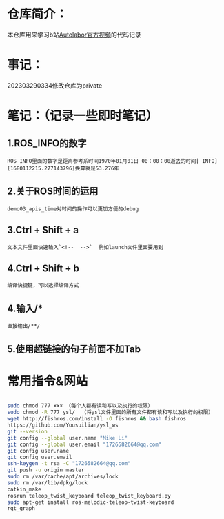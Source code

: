 # 仓库简介：

本仓库用来学习b站[Autolabor官方视频](https://space.bilibili.com/194110480)的代码记录

# 事记：

202303290334修改仓库为private

# 笔记：（记录一些即时笔记）

## 1.ROS_INFO的数字

    ROS_INFO里面的数字是距离参考系时间1970年01月01日 00：00：00逝去的时间[ INFO] [1680112215.277143796]换算就是53.276年

## 2.关于ROS时间的运用

    demo03_apis_time对时间的操作可以更加方便的debug

## 3.Ctrl + Shift + a

    文本文件里面快速输入`<!--  -->`  例如launch文件里面要用到

## 4.Ctrl + Shift + b

    编译快捷键，可以选择编译方式

## 4.输入/*

    直接输出/**/

## 5.使用超链接的句子前面不加Tab

# 常用指令&网站

```bash

sudo chmod 777 ××× （每个人都有读和写以及执行的权限）
sudo chmod -R 777 ysl/  （将ysl文件里面的所有文件都有读和写以及执行的权限）
wget http://fishros.com/install -O fishros && bash fishros
https://github.com/Yousuilian/ysl_ws
git --version
git config --global user.name "Mike Li"
git config --global user.email "1726582664@qq.com"
git config user.name
git config user.email
ssh-keygen -t rsa -C "1726582664@qq.com"
git push -u origin master
sudo rm /var/cache/apt/archives/lock
sudo rm /var/lib/dpkg/lock
catkin_make
rosrun teleop_twist_keyboard teleop_twist_keyboard.py
sudo apt-get install ros-melodic-teleop-twist-keyboard
rqt_graph
```
